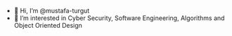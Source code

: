 - 👋 Hi, I’m @mustafa-turgut
- 👀 I’m interested in Cyber Security, Software Engineering, Algorithms and Object Oriented Design

<!---
mustafa-turgut/mustafa-turgut is a ✨ special ✨ repository because its `README.md` (this file) appears on your GitHub profile.
You can click the Preview link to take a look at your changes.
--->
